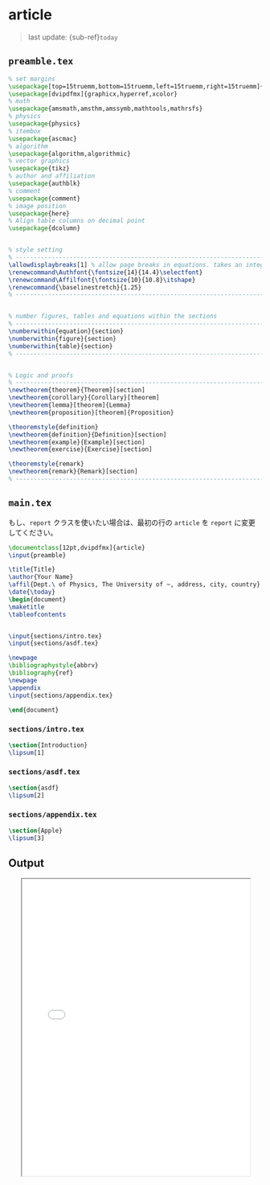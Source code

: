 # article
> last update: {sub-ref}`today`
<div style="width: 790px;"></div>


## `preamble.tex`
```latex
% set margins
\usepackage[top=15truemm,bottom=15truemm,left=15truemm,right=15truemm]{geometry}
\usepackage[dvipdfmx]{graphicx,hyperref,xcolor}
% math
\usepackage{amsmath,amsthm,amssymb,mathtools,mathrsfs}
% physics
\usepackage{physics}
% itembox
\usepackage{ascmac}
% algorithm
\usepackage{algorithm,algorithmic}
% vector graphics
\usepackage{tikz}
% author and affiliation
\usepackage{authblk}
% comment
\usepackage{comment}
% image position
\usepackage{here}
% Align table columns on decimal point
\usepackage{dcolumn}


% style setting
% ---------------------------------------------------------------------------- %
\allowdisplaybreaks[1] % allow page breaks in equations. takes an integer from 0-4. 4 is the most permissive.
\renewcommand\Authfont{\fontsize{14}{14.4}\selectfont}
\renewcommand\Affilfont{\fontsize{10}{10.8}\itshape}
\renewcommand{\baselinestretch}{1.25}
% ---------------------------------------------------------------------------- %


% number figures, tables and equations within the sections
% ---------------------------------------------------------------------------- %
\numberwithin{equation}{section}
\numberwithin{figure}{section}
\numberwithin{table}{section}
% ---------------------------------------------------------------------------- %


% Logic and proofs
% ---------------------------------------------------------------------------- %
\newtheorem{theorem}{Theorem}[section]
\newtheorem{corollary}{Corollary}[theorem]
\newtheorem{lemma}[theorem]{Lemma}
\newtheorem{proposition}[theorem]{Proposition}

\theoremstyle{definition}
\newtheorem{definition}{Definition}[section]
\newtheorem{example}{Example}[section]
\newtheorem{exercise}{Exercise}[section]

\theoremstyle{remark}
\newtheorem{remark}{Remark}[section]
% ---------------------------------------------------------------------------- %
```


## `main.tex`

もし、`report` クラスを使いたい場合は、最初の行の `article` を `report` に変更してください。

```latex
\documentclass[12pt,dvipdfmx]{article}
\input{preamble}

\title{Title}
\author{Your Name}
\affil{Dept.\ of Physics, The University of ~, address, city, country}
\date{\today}
\begin{document}
\maketitle
\tableofcontents


\input{sections/intro.tex}
\input{sections/asdf.tex}

\newpage
\bibliographystyle{abbrv}
\bibliography{ref}
\newpage
\appendix
\input{sections/appendix.tex}

\end{document}
```

### `sections/intro.tex`
```latex
\section{Introduction}
\lipsum[1]
```

### `sections/asdf.tex`
```latex
\section{asdf}
\lipsum[2]
```

### `sections/appendix.tex`
```latex
\section{Apple}
\lipsum[3]
```



## Output
<div style="position: relative; margin: 0 auto; width: 90%; padding-bottom: 111%;">
<iframe style="position: absolute; width: 100%; height: 100%;" src="pdf/article.pdf"></iframe>
    <p>
        Your browser does not support PDF files.
        <a href="pdf/article.pdf">Download the file instead</a>
    </p>
</div>
